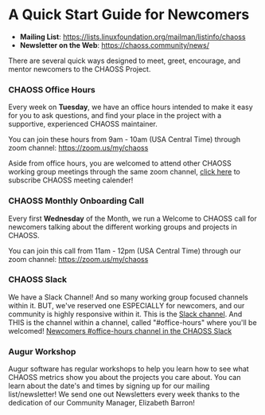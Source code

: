 # A Quick Start Guide for Newcomers
- **Mailing List**: https://lists.linuxfoundation.org/mailman/listinfo/chaoss
- **Newsletter on the Web**: https://chaoss.community/news/ 

There are several quick ways designed to meet, greet, encourage, and mentor newcomers to the CHAOSS Project. 

### CHAOSS Office Hours
Every week on **Tuesday**, we have an office hours intended to make it easy for you to ask questions, and find your place in the project with a supportive, experienced CHAOSS maintainer. 

You can join these hours from 9am - 10am (USA Central Time) through zoom channel: https://zoom.us/my/chaoss

Aside from office hours, you are welcomed to attend other CHAOSS working group meetings through the same zoom channel, [click here](https://calendar.google.com/calendar/u/0/r?cid=j9f60skdd67938kvgl0udgqjqs@group.calendar.google.com) to subscribe CHAOSS meeting calender!

### CHAOSS Monthly Onboarding Call
Every first **Wednesday** of the Month, we run a Welcome to CHAOSS call for newcomers talking about the different working groups and projects in CHAOSS. 

You can join this call from 11am - 12pm (USA Central Time) through our zoom channel: https://zoom.us/my/chaoss


### CHAOSS Slack
We have a Slack Channel! And so many working group focused channels within it. BUT, we've reserved one ESPECIALLY for newcomers, and our community is highly responsive within it. 
This is the [Slack channel](https://chaoss-workspace.slack.com/join/shared_invite/zt-dqeab4ab-4XrH51rc4y_WXjN~uI~6rA#/). 
And THIS is the channel within a channel, called "#office-hours" where you'll be welcomed!  [Newcomers #office-hours channel in the CHAOSS Slack](https://chaoss-workspace.slack.com/archives/C0207C3RETX)


### Augur Workshop
Augur software has regular workshops to help you learn how to see what CHAOSS metrics show you about the projects you care about. You can learn about the date's and times by signing up for our mailing list/newsletter! We send one out Newsletters every week thanks to the dedication of our Community Manager, Elizabeth Barron!


